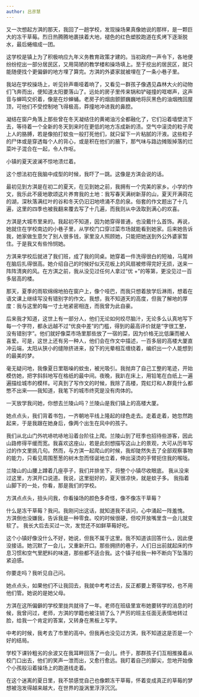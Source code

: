 ```yaml
---
author: 吕彦慧
---
```

又一次想起方淇的那天，我回了一趟学校，发现操场果真像她说的那样，是一颗巨大的冻干草莓。烈日热腾腾地裹挟着大地，褪色的红色塑胶跑道在炙烤下逐渐脱水，最后蜷缩成一团。
 
这学校是镇上为了积极响应九年义务教育政策才建的。当初政府一声令下，各地便纷纷挖出一部分居民区，又用简陋的教学楼和操场填上。至于挖出的居民区，就只能随便找个更偏僻的地方埋了算完。方淇的外婆家就被埋在了一条小巷子里。
 
我站在学校操场上，听见铃声嘶哑着响了，又看见一群孩子像遇见森林大火的动物们飞奔而出，便知道太阳要落山了。远处的房子里传来锅和铲碰撞的哐啷声，这声音与蝉鸣交织着，像是在炒蝉蛹。老房子的烟囱颤颤巍巍地将灰黑色的油烟拽回屋顶，可他们不受控制地飞得极高，莽撞地冲进我的鼻腔。
 
凝结在窗户角落上那些曾在冬天凝结住的黄褐油污全都融化了，它们沿着墙壁流下去，等待着一个全新的冬天到来时在更低的地方冻成新的渍。空气中滚烫的粒子爬上人的胳膊，若是像拍打蚊虫一般打死他们，就只留下一片粘腻的汗液。这些粒子的尸体或是穿透每个人的背心，或是积在他们的腋下，那气味与路边摊贩掉落的烂菜叶子混合在一起，令人作呕。
 
小镇的夏天波澜不惊地溃烂着。
 
这个想法初在我脑中成型的时候，我吓了一跳。这像是方淇会说的话。
 
最初见到方淇是在初二的夏天，在见到她之前，我拥有一个完美的家乡。小学的作文，我乐此不疲地歌颂这片养育我的土地：我写春天满树新芽的山，夏天开满荷花的湖，深秋落满红叶的谷和冬天仍汩汩地喷涌不息的泉。俗套的作文题出了十几遍，这里的四季也被我翻来覆去写了十几遍，而我则从中汲取到满心的欢喜。
 
方淇是大城市里来的。我起初不知道，因为她穿得普通，也没戴什么首饰。再说，她就住在学校南边的小巷子里，从学校门口穿过菜市场就能看到她家。后来她告诉我，她家做生意欠了别人很多钱，家里没人照顾她，只能把她送到外公外婆家暂住。于是我又有些怜悯她。
 
方淇来学校后就进了我们班，成了我的同桌。她穿着一件洗得很白的短袖，马尾辫在脑后扎得很高。她介绍自己的时候好似天花板上的风扇被修得完好无损，送来一阵阵清爽的风。在方淇之前，我从没见过任何人拿过“优 +”的等第，更没见过一百多层高的楼。
 
那天，夏季的雨软绵绵地拍在窗户上，像个哑巴，而我只想着放学后淋雨，想着在语文课上继续写没有错别字的作文。我想，我不知道天的高度，但我了解地的厚度：我与这里的每一寸土地紧密相连，而我曾为此自豪。
 
后来我才知道，这世上有一部分人，他们无论如何绞尽脑汁，无论多么认真地写下每一个字符，都永远越不过“优良中差”的门槛，得到的最高评价就是“字很工整，没有错别字”。他们就好像菜市场里那些放了一宿的菜，因为价格无比低廉而被人喜爱。可是，这世上还有另一种人，他们会在作文中描述，一百多层的高楼大厦直冲云端，太阳从狭小的缝隙挤进来，投下的光晕相互缠绕着，编织出一个人能想到的最美的梦。
 
毫无疑问地，我像夏日里聒噪的蚊虫，被光吸引。我抛弃了自己工整的笔迹，开始模仿她，把字斜斜地写在格纸的最中间。夜晚，我趴在床上，用铅笔在白纸上一遍遍描绘城市的模样。可真到了写作文的时候，我除了高楼，霓虹灯和人群竟什么都憋不出来——我知道，我笔下的城市终究是没有肉体的。
 
一天放学我问她，你想去兰陵山吗？兰陵山是我们镇上的高楼大厦。
 
她点点头，我们背着书包，一齐朝地平线上隆起的绿色走去。走着走着，她忽然跑起来，于是我跟在她身后，像两个出生在风中的孩子。
 
我们从北山门外吭哧吭哧地沿着台阶往上爬。兰陵山到了旺季也招待些游客，因此山路修得平缓而宽。我喜欢这座山，若是此刻想描写这山上的景观，大可从历年写过的作文里挑几句。然而，与方淇一起爬山的时候，我却陡然失去了全部观察事物的能力，只看见周围葱葱的树木忽而怪诞地立着，伸出滚烫的手臂扼住我的喉咙。
 
兰陵山的山腰上蹲着几座亭子，我们并排坐下，将整个小镇尽收眼底。 我从没来过这里，方淇开口说道。我说，这里挺好的，夏天很凉快，就是蚊子多。
我指着山脚下的一处，你看，那是我们的学校。
 
方淇点点头，扭头问我，你看操场的颜色多奇怪，像不像冻干草莓？
 
什么是冻干草莓？我问。我刚问出这话，就知道我不该问，心中涌起一阵羞愧。 方淇倒也没嫌我，告诉我是一种零食。咬的时候很硬，但咬开放嘴里含一会儿就变软了。 我长大后去买过一次，发觉还不如鲜草莓好吃。
 
这个小镇好像没什么不好，她说，但我不属于这里。我不知道该回答什么，因此便没接话。她沉默了一会儿，又重新开口。那些拥挤的巷子，人们日出前就起床的作息习惯和空气里肥料的味道，那些都不适合我。这个镇子给我一种不断向下坠落的紧迫感。
 
你要走吗？我听见自己问。
 
她点点头，如果他们不让我回去，我就中考考过去，反正都要上寄宿学校，也不用他们管。她说的是她父母。
 
方淇在这所偏僻的学校里拢共就待了一年。老师在班级里宣布她要转学的消息的时候，我曾问过，老师，方淇的学籍也被注销了么？严厉的班主任面无表情地转过脸，给我一个肯定的答案，又转身在黑板上写字。
 
中考的时候，我考去了市里的高中。但我再也没见过方淇，我不知道这是否是一个好的结局。
 
学校下课铃粗劣的余波又在我耳畔回荡了一会儿。终于，那群孩子们互相推搡着从校门口出去，他们的笑声一泄而出，又愈行愈远。我盯着自己的脚尖，忽地开始像个小孩般沿着操场上的跑道线走着。
 
在这个迷离的夏日里，我不禁感觉自己也像颗冻干草莓，怀着变成真正的草莓的梦想被泡发得越来越大，在世界的漩涡里浮浮沉沉。
